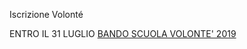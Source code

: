 Iscrizione Volonté

ENTRO IL 31 LUGLIO
[BANDO SCUOLA VOLONTE' 2019](https://www.regione.lazio.it/bandoscuolavolonte2019/)